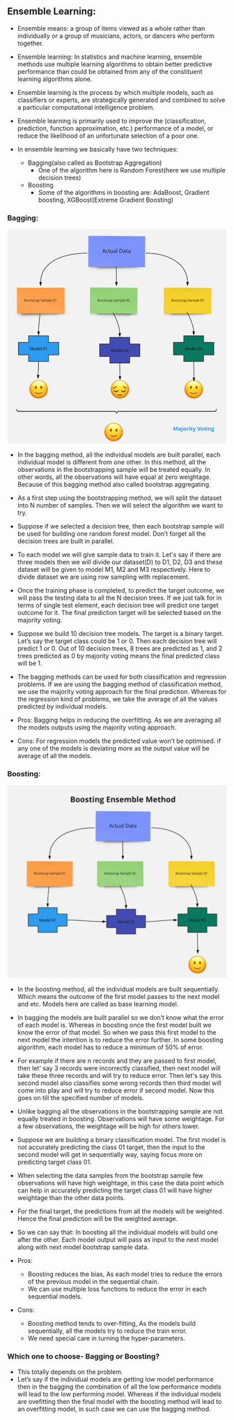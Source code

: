 ## Ensemble Learning:


* Ensemble means: a group of items viewed as a whole rather than individually or a group of musicians, actors, or dancers who perform together.
* Ensemble learning: In statistics and machine learning, ensemble methods use multiple learning algorithms to obtain better predictive performance than could be obtained from any of the constituent learning algorithms alone.
* Ensemble learning is the process by which multiple models, such as classifiers or experts, are strategically generated and combined to solve a particular computational intelligence problem.
* Ensemble learning is primarily used to improve the (classification, prediction, function approximation, etc.) performance of a model, or reduce the likelihood of an unfortunate selection of a poor one.


* In ensemble learning we basically have two techniques:
	* Bagging(also called as Bootstrap Aggregation)
		* One of the algorithm here is Random Forest(here we use multiple decision trees)
	* Boosting
		* Some of the algorithms in boosting are: AdaBoost, Gradient boosting, XGBoost(Extreme Gradient Boosting)


### Bagging:

![Bagging](images/bagging.png)

* In the bagging method, all the individual models are built parallel, each individual model is different from one other. In this method, all the observations in the bootstrapping sample will be treated equally. In other words, all the observations will have equal at zero weightage. Because of this bagging method also called bootstrap aggregating.
* As a first step using the bootstrapping method, we will split the dataset into N number of samples. Then we will select the algorithm we want to try.
* Suppose if we selected a decision tree, then each bootstrap sample will be used for building one random forest model. Don’t forget all the decision trees are built in parallel.

* To each model we will give sample data to train it. Let's say if there are three models then we will divide our dataset(D) to D1, D2, D3 and these dataset will be given to model M1, M2 and M3 respectively. Here to divide dataset we are using row sampling with replacement.

* Once the training phase is completed, to predict the target outcome, we will pass the testing data to all the N decision trees. If we just talk for in terms of single test element, each decision tree will predict one target outcome for it. The final prediction target will be selected based on the majority voting.
* Suppose we build 10 decision tree models. The target is a binary target. Let’s say the target class could be 1 or 0. Then each decision tree will predict 1 or 0. Out of 10 decision trees, 8 trees are predicted as 1, and 2 trees predicted as 0 by majority voting means the final predicted class will be 1.
* The bagging methods can be used for both classification and regression problems. If we are using the bagging method of classification method, we use the majority voting approach for the final prediction. Whereas for the regression kind of problems, we take the average of all the values predicted by individual models.
* Pros: Bagging helps in reducing the overfitting. As we are averaging all the models outputs using the majority voting approach.
* Cons: For regression models the predicted value won’t be optimised. if any one of the models is deviating more as the output value will be average of all the models.


### Boosting:

![Boosting](images/boosting.png)

* In the boosting method, all the individual models are built sequentially. Which means the outcome of the first model passes to the next model and etc. Models here are called as base learning model.

* In bagging the models are built parallel so we don’t know what the error of each model is. Whereas in boosting once the first model built we know the error of that model. So when we pass this first model to the next model the intention is to reduce the error further. In some boosting algorithm, each model has to reduce a minimum of 50% of error.
* For example if there are n records and they are passed to first model, then let' say 3 records were incorrectly classified, then next model will take these three records and will try to reduce error. Then let's say this second model also classifies some wrong records then third model will come into play and will try to reduce error if second model. Now this goes on till the specified number of models.

* Unlike bagging all the observations in the bootstrapping sample are not equally treated in boosting. Observations will have some weightage. For a few observations, the weightage will be high for others lower.
* Suppose we are building a binary classification model. The first model is not accurately predicting the class 01 target, then the input to the second model will get in sequentially way, saying focus more on predicting target class 01. 
* When selecting the data samples from the bootstrap sample few observations will have high weightage, in this case the data point which can help in accurately predicting the target class 01 will have higher weightage than the other data points.
* For the final target, the predictions from all the models will be weighted. Hence the final prediction will be the weighted average.
* So we can say that: In boosting all the individual models will build one after the other. Each model output will pass as input to the next model along with next model bootstrap sample data. 

* Pros: 
	* Boosting reduces the bias, As each model tries to reduce the errors of the previous model in the sequential chain. 
	* We can use multiple loss functions to reduce the error in each sequential models.
* Cons:
	* Boosting method tends to over-fitting, As the models build sequentially, all the models try to reduce the train error.
	* We need special care in turning the hyper-parameters.


### Which one to choose- Bagging or Boosting?
* This totally depends on the problem.
* Let’s say if the individual models are getting low model performance then in the bagging the combination of all the low performance models will lead to the low performing model. Whereas if the individual models are ovefitting then the final model with the boosting method will lead to an overfitting model, in such case we can use the bagging method.